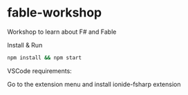 # fable-workshop
Workshop to learn about F# and Fable

Install & Run

```sh
npm install && npm start
```

VSCode requirements:

Go to the extension menu and install ionide-fsharp extension